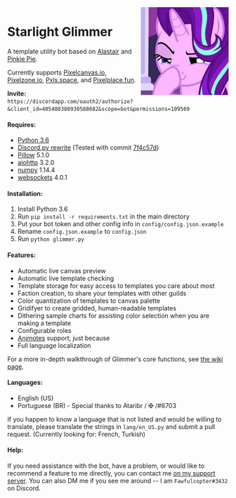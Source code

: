 <img align="right" width="200" height="200" src="avatar.jpg">

# Starlight Glimmer
A template utility bot based on [Alastair](Make-Alastair-Great-Again) and [Pinkie Pie](https://pastebin.com/Tg1p5AnW).

Currently supports [Pixelcanvas.io](https://pixelcanvas.io/), [Pixelzone.io](https://pixelzone.io/), [Pxls.space](https://pxls.space/), and [Pixelplace.fun](https://pixelplace.fun/).

**Invite:** `https://discordapp.com/oauth2/authorize?&client_id=405480380930588682&scope=bot&permissions=109569`

#### Requires:
- [Python 3.6](https://www.python.org/downloads/release/python-365/)
- [Discord.py rewrite](https://github.com/Rapptz/discord.py/tree/rewrite) (Tested with commit [7f4c57d](https://github.com/Rapptz/discord.py/tree/7f4c57dd5ad20b7fa10aea485f674a4bc24b9547))
- [Pillow](https://pillow.readthedocs.io/en/latest/installation.html) 5.1.0
- [aiohttp](https://aiohttp.readthedocs.io/en/stable/) 3.2.0
- [numpy](https://www.scipy.org/scipylib/download.html) 1.14.4
- [websockets](https://pypi.org/project/websockets/) 4.0.1

#### Installation:
1. Install Python 3.6
2. Run `pip install -r requirements.txt` in the main directory
3. Put your bot token and other config info in `config/config.json.example`
3. Rename `config.json.example` to `config.json`
4. Run `python glimmer.py`

#### Features:
- Automatic live canvas preview
- Automatic live template checking
- Template storage for easy access to templates you care about most
- Faction creation, to share your templates with other guilds
- Color quantization of templates to canvas palette
- Gridifyer to create gridded, human-readable templates
- Dithering sample charts for assisting color selection when you are making a template
- Configurable roles
- [Animotes](https://github.com/ev1l0rd/animotes) support, just because
- Full language localization

For a more in-depth walkthrough of Glimmer's core functions, see [the wiki page](https://github.com/DiamondIceNS/StarlightGlimmer/wiki).

#### Languages:
- English (US)
- Portuguese (BR) - Special thanks to Ataribr / ✠ /#6703

If you happen to know a language that is not listed and would be willing to translate, please translate the strings in `lang/en_US.py` and submit a pull request.
(Currently looking for: French, Turkish)

#### Help:
If you need assistance with the bot, have a problem, or would like to recommend a feature to me directly, you can contact me [on my support server](https://discord.gg/UtyJx2x). You can also DM me if you see me around -- I am `Fawfulcopter#3432` on Discord.

[avatar]: avatar.jpg